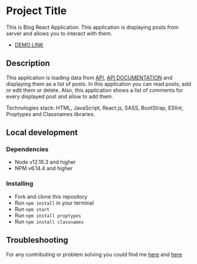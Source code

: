 # Project Title

This is Blog React Application. This application is displaying posts from server and allows you to interact with them.
- [DEMO LINK](https://oleksiiblezniuk.github.io/blog-react-application/)

## Description

This application is loading data from [API](https://bloggy-api.herokuapp.com), [API DOCUMENTATION](https://documenter.getpostman.com/view/8110984/SVSHqohE) and displaying them as a list of posts. In this application you can read posts, add or edit them or delete. Also, this application shows a list of comments for every displayed post and allow to add them.

Technologies stack: HTML, JavaScript, React.js, SASS, BootStrap, ESlint, Proptypes and Classnames libraries.

## Local development

### Dependencies
* Node v12.16.3 and higher
* NPM v6.14.4 and higher


### Installing
* Fork and clone this repository
* Run `npm install` in your terminal
* Run `npm start`
* Run `npm install proptypes`
* Run `npm install classnames`

## Troubleshooting

For any contributing or problem solving you could find me [here](oleksii.blezniuk@gmail.com) and [here](https://www.linkedin.com/in/oleksiiblezniuk/)  

